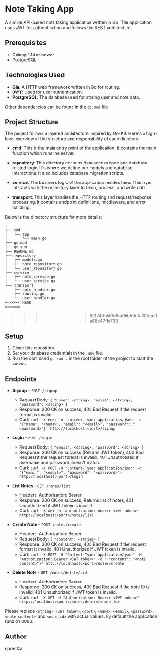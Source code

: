# Note Taking App

A simple API-based note taking application written in Go. The application uses JWT for authentication and follows the REST architecture. 

## Prerequisites

- Golang 1.14 or newer
- PostgreSQL

## Technologies Used

- **Gin**: A HTTP web framework written in Go for routing.
- **JWT**: Used for user authentication.
- **PostgreSQL**: The database used for storing user and note data.

Other dependencies can be found in the `go.mod` file.

## Project Structure

The project follows a layered architecture inspired by Go-Kit. Here's a high-level overview of the structure and responsibility of each directory:

- **cmd**: This is the main entry point of the application. It contains the main function which runs the server.

- **repository**: This directory contains data access code and database related logic. It's where we define our models and database interactions. It also includes database migration scripts.

- **service**: The business logic of the application resides here. This layer interacts with the repository layer to fetch, process, and write data.

- **transport**: This layer handles the HTTP routing and request/response processing. It contains endpoint definitions, middleware, and error handling.

Below is the directory structure for more details:
```
.
├── cmd
│   └── app
│       └── main.go
├── go.mod
├── go.sum
├── README.md
├── repository
│   ├── models.go
│   ├── note_repository.go
│   └── user_repository.go
├── service
│   ├── note_service.go
│   └── user_service.go
└── transport
    ├── note_handler.go
    ├── routing.go
    └── user_handler.go
<<<<<<< HEAD
=======
```
>>>>>>> 62f74db56565a9bb50cfa00feaa1a88c47ffe790
## Setup

1. Clone this repository.
2. Set your database credentials in the `.env` file.
3. Run the command `go run .` in the root folder of the project to start the server.

## Endpoints

- **Signup** - `POST /signup`
    - Request Body: `{ "name": <string>, "email": <string>, "password": <string> }`
    - Response: 200 OK on success, 400 Bad Request if the request format is invalid.
    - Curl: `curl -X POST -H "Content-Type: application/json" -d '{"name": "<name>", "email": "<email>", "password": "<password>"}' http://localhost:<port>/signup`

- **Login** - `POST /login`
    - Request Body: `{ "email": <string>, "password": <string> }`
    - Response: 200 OK on success (Returns JWT token), 400 Bad Request if the request format is invalid, 401 Unauthorized if username and password doesn't match.
    - Curl: `curl -X POST -H "Content-Type: application/json" -d '{"email": "<email>", "password": "<password>"}' http://localhost:<port>/login`

- **List Notes** - `GET /notes/list`
    - Headers: Authorization: Bearer <JWT token>
    - Response: 200 OK on success, Returns list of notes, 401 Unauthorized if JWT token is invalid.
    - Curl: `curl -X GET -H "Authorization: Bearer <JWT token>" http://localhost:<port>/notes/list`

- **Create Note** - `POST /notes/create`
    - Headers: Authorization: Bearer <JWT token>
    - Request Body: `{ "content": <string> }`
    - Response: 200 OK on success, 400 Bad Request if the request format is invalid, 401 Unauthorized if JWT token is invalid.
    - Curl: `curl -X POST -H "Content-Type: application/json" -H "Authorization: Bearer <JWT token>" -d '{"content": "<note content>"}' http://localhost:<port>/notes/create`

- **Delete Note** - `GET /notes/delete/:id`
    - Headers: Authorization: Bearer <JWT token>
    - Response: 200 OK on success, 400 Bad Request if the note ID is invalid, 401 Unauthorized if JWT token is invalid.
    - Curl: `curl -X GET -H "Authorization: Bearer <JWT token>" http://localhost:<port>/notes/delete/<note_id>`

Please replace `<string>`, `<JWT token>`, `<port>`, `<name>`, `<email>`, `<password>`, `<note content>`, and `<note_id>` with actual values. By default the application runs on 8080. 

## Author

sprectza
